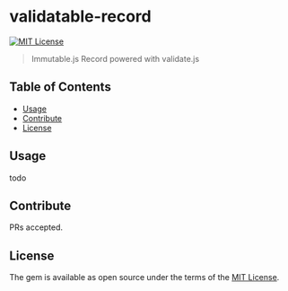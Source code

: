 # validatable-record
[![MIT License](http://img.shields.io/badge/license-MIT-blue.svg?style=flat)](LICENSE)
> Immutable.js Record powered with validate.js

## Table of Contents
- [Usage](README.md#Usage)
- [Contribute](README.md#Contribute)
- [License](README.md#License)

## Usage
todo

## Contribute
PRs accepted.

## License
The gem is available as open source under the terms of the [MIT License](http://opensource.org/licenses/MIT).
